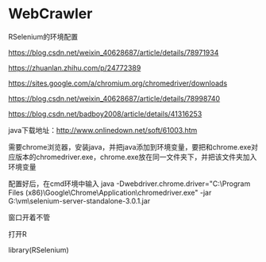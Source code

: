 # WebCrawler
RSelenium的环境配置

https://blog.csdn.net/weixin_40628687/article/details/78971934

https://zhuanlan.zhihu.com/p/24772389

https://sites.google.com/a/chromium.org/chromedriver/downloads

https://blog.csdn.net/weixin_40628687/article/details/78998740

https://blog.csdn.net/badboy2008/article/details/41316253

java下载地址：http://www.onlinedown.net/soft/61003.htm

需要chrome浏览器，安装java，并把java添加到环境变量，要把和chrome.exe对应版本的chromedriver.exe，chrome.exe放在同一文件夹下，并把该文件夹加入环境变量

配置好后，在cmd环境中输入
java -Dwebdriver.chrome.driver="C:\Program Files (x86)\Google\Chrome\Application\chromedriver.exe" -jar G:\vm\selenium-server-standalone-3.0.1.jar

窗口开着不管

打开R

library(RSelenium)

